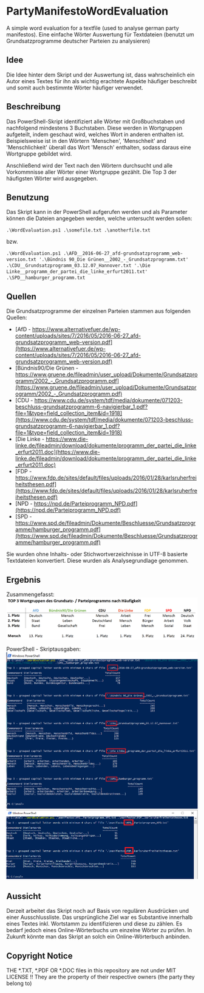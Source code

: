 # PartyManifestoWordEvaluation
A simple word evaluation for a textfile (used to analyse german party manifestos).
Eine einfache Wörter Auswertung für Textdateien (benutzt um Grundsatzprogramme deutscher Parteien zu analysieren)


## Idee
Die Idee hinter dem Skript und der Auswertung ist, dass wahrscheinlich ein Autor eines Textes für ihn als wichtig erachtete Aspekte häufiger beschreibt und somit auch bestimmte Wörter häufiger verwendet.


## Beschreibung
Das PowerShell-Skript identifiziert alle Wörter mit Großbuchstaben und nachfolgend mindestens 3 Buchstaben. 
Diese werden in Wortgruppen aufgeteilt, indem geschaut wird, welches Wort in anderen enthalten ist. 
Beispielsweise ist in den Wörtern 'Menschen', 'Menschheit' and 'Menschlichkeit' überall das Wort 'Mensch' enthalten, sodass daraus eine Wortgruppe gebildet wird.

Anschließend wird der Text nach den Wörtern durchsucht und alle Vorkommnisse aller Wörter einer Wortgruppe gezählt.
Die Top 3 der häufigsten Wörter wird ausgegeben.


## Benutzung
Das Skript kann in der PowerShell aufgerufen werden und als Parameter können die Dateien angegeben werden, welche untersucht werden sollen:

    .\WordEvaluation.ps1 .\somefile.txt .\anotherfile.txt

bzw.

    .\WordEvaluation.ps1 .\AFD__2016-06-27_afd-grundsatzprogramm_web-version.txt '.\Bündnis 90_Die Grünen__2002_-_Grundsatzprogramm.txt' .\CDU__Grundsatzprogramm_03.12.07_Hannover.txt '.\Die Linke__programm_der_partei_die_linke_erfurt2011.txt' .\SPD__hamburger_programm.txt

	
## Quellen
Die Grundsatzprogramme der einzelnen Parteien stammen aus folgenden Quellen:
 * [AfD - https://www.alternativefuer.de/wp-content/uploads/sites/7/2016/05/2016-06-27_afd-grundsatzprogramm_web-version.pdf](https://www.alternativefuer.de/wp-content/uploads/sites/7/2016/05/2016-06-27_afd-grundsatzprogramm_web-version.pdf)
 * [Bündnis90/Die Grünen - https://www.gruene.de/fileadmin/user_upload/Dokumente/Grundsatzprogramm/2002_-_Grundsatzprogramm.pdf](https://www.gruene.de/fileadmin/user_upload/Dokumente/Grundsatzprogramm/2002_-_Grundsatzprogramm.pdf)
 * [CDU - https://www.cdu.de/system/tdf/media/dokumente/071203-beschluss-grundsatzprogramm-6-navigierbar_1.pdf?file=1&type=field_collection_item&id=1918](https://www.cdu.de/system/tdf/media/dokumente/071203-beschluss-grundsatzprogramm-6-navigierbar_1.pdf?file=1&type=field_collection_item&id=1918)
 * [Die Linke - https://www.die-linke.de/fileadmin/download/dokumente/programm_der_partei_die_linke_erfurt2011.doc](https://www.die-linke.de/fileadmin/download/dokumente/programm_der_partei_die_linke_erfurt2011.doc)
 * [FDP - https://www.fdp.de/sites/default/files/uploads/2016/01/28/karlsruherfreiheitsthesen.pdf](https://www.fdp.de/sites/default/files/uploads/2016/01/28/karlsruherfreiheitsthesen.pdf)
 * [NPD - https://npd.de/Parteiprogramm_NPD.pdf](https://npd.de/Parteiprogramm_NPD.pdf)
 * [SPD - https://www.spd.de/fileadmin/Dokumente/Beschluesse/Grundsatzprogramme/hamburger_programm.pdf](https://www.spd.de/fileadmin/Dokumente/Beschluesse/Grundsatzprogramme/hamburger_programm.pdf)

Sie wurden ohne Inhalts- oder Stichwortverzeichnisse in UTF-8 basierte Textdateien konvertiert. Diese wurden als Analysegrundlage genommen.

## Ergebnis
Zusammengefasst:
![image](https://github.com/open-coding/PartyManifestoWordEvaluation/blob/master/results/result_top3_pretty.png)

PowerShell - Skriptausgaben:
![image](https://github.com/open-coding/PartyManifestoWordEvaluation/blob/master/results/result_top3_PowerShell_output.png)
![image](https://github.com/open-coding/PartyManifestoWordEvaluation/blob/master/results/result_top3_PowerShell_output_2.png)

## Aussicht
Derzeit arbeitet das Skript noch auf Basis von regulären Ausdrücken und einer Ausschlussliste. 
Das ursprüngliche Ziel war es Substantive innerhalb eines Textes inkl. Wortstamm zu identifizieren und diese zu zählen. Es bedarf jedoch eines Online-Wörterbuchs um einzelne Wörter zu prüfen. 
In Zukunft könnte man das Skript an solch ein Online-Wörterbuch anbinden. 
 
## Copyright Notice
THE *.TXT, *.PDF OR *.DOC files in this repository are not under MIT LICENSE !!
They are the property of their respective owners (the party they belong to)